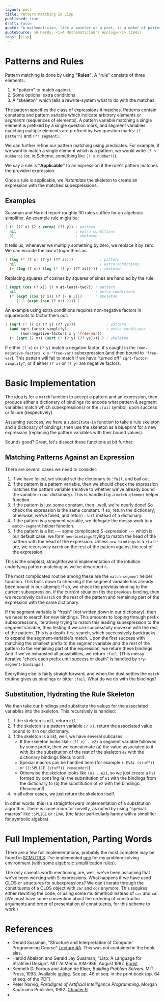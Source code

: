 ```yaml
---
layout: post
title: Pattern Matching in Lisp
published: true
draft: false
quote: "A mathematician, like a painter or a poet, is a maker of patterns. If his patterns are more permanent than theirs, it is because they are made with ideas."
quoteSource: GH Hardy, <i>A Mathematician's Apology</i> (1941)
tags: [Lisp]
---
```



# Patterns and Rules

Pattern matching is done by using **"Rules"**. A "rule" consists of
three elements:

1. A "pattern" to match against.
2. Some optional extra conditions.
3. A "skeleton" which tells a rewrite-system what to do with the matches.

The pattern specifies the class of expressions it matches. Patterns
contain constants and pattern variable which indicate arbitrary elements
or _segments_ (sequences of elements). A pattern variable matching a
single element is prefixed by a single question mark, and segment
variables matching multiple elements are prefixed by two question marks:
`(? pattern)` and `(?? segment)`.

We can further refine our pattern matching using predicates. For
example, if we want to match a single element which is a pattern, we
would write `(? n numberp)` (or, in Scheme, something like
`(? n number?)`).

We say a rule is **"Applicable"** to an expression if the rule's pattern
matches the provided expression.

Once a rule is applicable, we _instantiate_ the skeleton to create an
expression with the matched subexpressions.

## Examples

Sussman and Harold report roughly 30 rules suffice for an algebraic
simplifier. An example rule might be:

```lisp
( (* (?? x) (? z zerop) (?? y)) ; pattern
  nil                           ; extra conditions
  0)                            ; skeleton
```

It tells us, whenever we multiply something by zero, we replace it by zero.
We can encode the law of logarithms as:

```lisp
( (log (* (? x) (? y) (?? zs)))            ; pattern
  nil                                      ; extra conditions
  (+ (log (? x)) (log (* (? y) (?? zs))))) ; skeleton
```

Replacing squares of cosines by squares of sines are handled by the
rule:

```lisp
( (expt (cos (? x)) (? n at-least-two?)) ; pattern
  nil                                    ; extra conditions
  (* (expt (cos (? x)) (? (- n 2)))      ; skeleton
     (- 1 (expt (sin (? x)) 2))) )
```

An example using extra conditions requires non-negative factors in
squareroots to factor them out:

```lisp
( (sqrt (* (? x) (? y) (?? ys)))              ; pattern
  (and sqrt-factor-simplify?                  ; extra conditions
       (non-negative-factors x y 'free-var))
  (* (sqrt (? x)) (sqrt (* (? y) (?? ys)))) ) ; skeleton
```

If either `(? x)` or `(? y)` match a negative factor, it's caught in the
`(non-negative-factors x y 'free-var)` subexpression (and then bound to
`'free-var`). This pattern will fail to match if we have "turned off"
`sqrt-factor-simplify?`, or if either `(? x)` or `(? y)` are negative
factors.

# Basic Implementation

The idea is for a `match` function to accept a pattern and an
expression, then produce either a dictionary of bindings (to encode what
pattern & segment variables match which subexpressions) or the `:fail`
symbol, upon success or failure (respectively).

Assuming success, we have a `substitute-in` function to take a rule
skeleton and a dictionary of bindings, then use the skeleton as a
blueprint for a new expression (replacing the pattern variables with
their bound values).

Sounds good? Great, let's dissect these functions at bit further.

## Matching Patterns Against an Expression

There are several cases we need to consider:

1. If we have failed, we should set the dictionary to `:fail`, and bail
   out.
2. If the pattern is a pattern variable, then we should check the
   expression matches the pattern variable (relative to whether we've
   already bound the variable in our dictionary). This is handled by
   a `match-element` helper function.
3. If the pattern is just some constant, then...well, we're nearly done!
   So check the expression is the same constant. If so, return the
   dictionary; otherwise, we've failed, and return `:fail` instead of a
   dictionary.
4. If the pattern is a segment variable, we delegate the messy work to
   a `match-segment` helper function.
5. If the pattern is a list --- some complicated S-expression --- which
   is our default case, we form `new-bindings` trying to match the head
   of the pattern with the head of the expression. Unless `new-bindings`
   is a `:fail`-ure, we recursively `match` on the rest of the pattern
   against the rest of the expression.

This is the simplest, straightforward implementation of the intuition
underlying pattern matching as we've described it.

The most complicated routine among these are the `match-segment` helper
function. This boils down to checking if the segment variable has
already been bound in our attempt; if so, we check the previous binding
to the current subexpression. If the current situation fits the previous
binding, then we recursively call `match` on the rest of the pattern and
remaining part of the expression with the same dictionary.

If the segment variable is "fresh" (not written down in our dictionary),
then we need to search for new bindings. This amounts to looping through
prefix subexpressions, iteratively trying to match this leading
subexpression to the segment variable, then testing if we can
successfully move on with the rest of the pattern. This is a depth-first
search, which successively backtracks to expand the segment-variable's
match. Upon the first success with matching the smallest prefix to the
segment variable _and_ the rest of the pattern to the remaining part of
the expression, we return these bindings. And if we've exhausted all
possibilities, we return `:fail`. (This messy iterative "check each
prefix until success or death" is handled by `try-segment-bindings`.)

Everything else is fairly straightforward, and when the dust settles the
`match` routine gives us bindings or bitter `:fail`. What do we do with
the bindings?

## Substitution, Hydrating the Rule Skeleton

We then take our bindings and substitute the values for the associated
variables into the skeleton. This recursively is handled:

1. If the skeleton is `nil`, return `nil`.
2. If the skeleton is a pattern variable `(? x)`, return the associated
   value bound to it in our dictionary.
3. If the skeleton is a list, well, we have several subcases:
   - If the skeleton looks like `((?? x) . e2)` a segment variable
     followed by some prefix, then we concatenate (a) the value
     associated to it with (b) the substitution of the rest of the
     skeleton `e2` with the dictionary bindings (Recursion!).
   - Special macros can be handled here (for example `(:EVAL (stuff))`
     or `((:SPLICE (stuff)) remainder)`).
   - Otherwise the skeleton looks like `(e1 . e2)`, so we just create a
     list formed by cons'ing (a) the substitution of `e1` with the
     bindings from the dictionary to (b) the substitution of `e2` with
     the bindings. (Recursion!)
4. In all other cases, we just return the skeleton itself.

In other words, this is a straightforward implementation of a
substitution algorithm. There is some room for novelty, as noted by
using "special macros" like `:SPLICE` or `:EVAL` (the latter
particularly handy with a simplifier for symbolic algebra).

# Full Implementation, Parting Words

There are a few full implementations, probably the most complete may be
found in [SCMUTILS](https://groups.csail.mit.edu/mac/users/gjs/6946/refman.txt).
I've implemented [one](https://github.com/pqnelson/auto-pse/blob/master/src/match.lisp)
for my problem solving environment (with some [algebraic simplification rules](https://github.com/pqnelson/auto-pse/blob/master/src/simplify.lisp)).

The only caveats worth mentioning are, well, we've been assuming that
we've been working with S-expressions. What happens if we have used CLOS
or structures for subexpressions? We can't iterate through the
constituents of a CLOS object with `car` and `cdr` anymore. This
requires either rewriting the code, or using some multimethod instead of
`car` and `cdr`. (We must have some convention about the ordering of
constructor arguments and order of presentation of constituents, for
this scheme to work.)

# References

- Gerald Sussman,
  "Structure and Interpretation of Computer Programming Course"
  [Lecture 4A](https://youtu.be/amf5lTZ0UTc). This was not contained in
  the book, alas.
- Harold Abelson and Gerald Jay Sussman,
  "Lisp: A Language for Stratified Design".
  MIT AI Memo AIM-986, August 1987.
  [Eprint](https://dspace.mit.edu/handle/1721.1/6064).
- Kenneth D. Forbus and Johan de Kleer,
  _Building Problem Solvers_.
  MIT Press, 1993. Available [online](https://www.qrg.northwestern.edu/bps/readme.html).
  See pp. 46 et seq. in the print book (pp. 64 et seq. of the PDF).
- Peter Norvig,
  _Paradigms of Artificial Intelligence Programming_.
  Morgan Kaufmann Publisher, 1992.
  [Chapter 6](https://github.com/norvig/paip-lisp/blob/master/docs/chapter6.md)
-